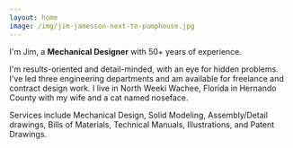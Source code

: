 ```yaml
---
layout: home
image: /img/jim-jamesson-next-to-pumphouse.jpg
---
```

<p class="lead">
  I'm Jim, a <strong>Mechanical Designer</strong> with 50+ years of experience.
</p>

I'm results-oriented and detail-minded, with an eye for hidden problems. I've led three engineering departments and am available for freelance and contract design work. I live in North Weeki Wachee, Florida in Hernando County with my wife and a cat named noseface.

Services include Mechanical Design, Solid Modeling, Assembly/Detail drawings, Bills of Materials, Technical Manuals, Illustrations, and Patent Drawings.
